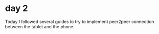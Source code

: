 # day 2
Today I followed several guides to try to implement peer2peer connection between the tablet and the phone. 

